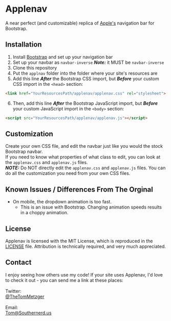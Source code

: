 # Applenav
A near perfect (and customizable) replica of [Apple's](http://www.apple.com) navigation bar for Bootstrap.


## Installation
1) Install [Bootstrap](http://getbootstrap.com/) and set up your navigation bar <br>
2) Set up your navbar as `navbar-inverse` ***Note:*** it MUST be `navbar-inverse` <br>
3) Clone this repository <br>
4) Put the `applnav` folder into the folder where your site's resources are <br>
5) Add this line ***After*** the Bootstrap CSS import, but ***Before*** your custom CSS import in the `<head>` section:
```HTML
<link href="YourResourcesPath/applenav/applenav.css" rel="stylesheet">
```
6) Then, add this line ***After*** the Bootstrap JavaScript import, but ***Before*** your custom JavaScript import in the `<body>` section:
```HTML
<script src="YourResourcesPath/applenav/applenav.js"></script>
```


## Customization
Create your own CSS file, and edit the navbar just like you would the stock Bootstrap navbar. <br>
If you need to know what properties of what class to edit, you can look at the `applenav.css` and `applenav.js` files. <br>
***NOTE:*** Do NOT directly edit the `applenav.css` and `applenav.js` files. You can do all the customization you need from your own CSS files. <br>


## Known Issues / Differences From The Orginal
* On mobile, the dropdown animation is too fast.
  * This is an issue with Bootstrap. Changing animation speeds results in a choppy animation. 
  
  
## License
Applenav is licensed with the MIT License, which is reproduced in the [LICENSE](https://github.com/TheTomMetzger/Applenav/blob/master/LICENSE) file. Attribution is technically required, and very much appreciated.


## Contact
I enjoy seeing how others use my code! If your site uses Applenav, I'd love to check it out - you can send me a link at these places: <br> <br>
Twitter:<br>
[@TheTomMetzger](http://www.twitter.com/thetommetzger) <br>
<br>
Email:<br>
[Tom@Southernerd.us](mailto:tom@southernerd.us)
